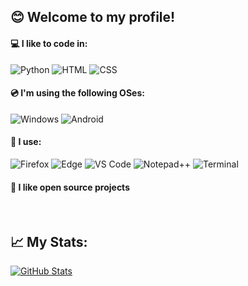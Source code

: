 ## 😊 Welcome to my profile!
#### 💻 I like to code in:
![Python](https://img.shields.io/badge/Python-3776AB?style=flat&logo=python&logoColor=white) 
![HTML](https://img.shields.io/badge/HTML-239120?style=flat&logo=html5&logoColor=white) 
![CSS](https://img.shields.io/badge/CSS-f24a24?style=flat&logo=css3&logoColor=white) 
#### 💿 I'm using the following OSes:
![Windows](https://img.shields.io/badge/11%20Pro-252626?style=flat&logo=windows11&logoColor=white&label=Windows&labelColor=0078D6) 
![Android](https://img.shields.io/badge/11-252626?style=flat&logo=android&logoColor=white&label=Android&labelColor=00a158)
#### 🧩 I use:
![Firefox](https://img.shields.io/badge/Main%20Browser-252626?style=flat&logo=Firefox-Browser&logoColor=white&label=Firefox&labelColor=260969)
![Edge](https://img.shields.io/badge/Secondary%20Browser-252626?style=flat&logo=Microsoft-edge&logoColor=white&label=Edge&labelColor=0c9c5e)
![VS Code](https://img.shields.io/badge/Main%20IDE-252626.svg?style=flat&logo=visualstudiocode&logoColor=white&label=Visual%20Studio%20Code&labelColor=007ACC)
![Notepad++](https://img.shields.io/badge/Secondary%20IDE-252626.svg?style=flat&logo=notepad%2B%2B&logoColor=white&label=Notepad%2b%2b&labelColor=10c251)
![Terminal](https://img.shields.io/badge/Main%20Terminal-252626?style=flat&logo=windows%20terminal&logoColor=white&label=Windows%20Terminal&labelColor=4D4D4D)

#### 📗 I like open source projects
<br>

## 📈 My Stats:
[![GitHub Stats](https://github-readme-stats.vercel.app/api?username=Valer100&count_private=true&text_bold=false&include_all_commits=true&show_icons=true&hide_rank=true&card_width=400px&hide_title=true&hide_border=false&theme=blue-green)](https://github.com/Valer100?tab=repositories)<br>
